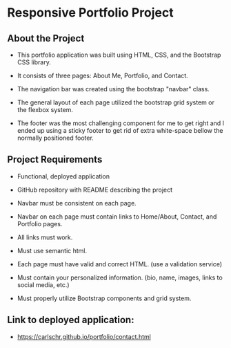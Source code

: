 # Responsive Portfolio Project

## About the Project

* This portfolio application was built using HTML, CSS, and the Bootstrap CSS library.

* It consists of three pages: About Me, Portfolio, and Contact.

* The navigation bar was created using the bootstrap "navbar" class.

* The general layout of each page utilized the bootstrap grid system or the flexbox system.

* The footer was the most challenging component for me to get right and I ended up using a sticky footer to get rid of extra white-space bellow the normally positioned footer.

## Project Requirements

* Functional, deployed application

* GitHub repository with README describing the project

* Navbar must be consistent on each page.

* Navbar on each page must contain links to Home/About, Contact, and Portfolio pages.

* All links must work.

* Must use semantic html.

* Each page must have valid and correct HTML. (use a validation service)

* Must contain your personalized information. (bio, name, images, links to social media, etc.)

* Must properly utilize Bootstrap components and grid system.

## Link to deployed application:

* https://carlschr.github.io/portfolio/contact.html